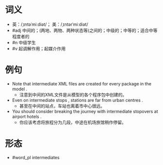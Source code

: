 # 词义
- 英：/ˌɪntəˈmiːdiət/； 美：/ˌɪntərˈmiːdiət/
- #adj 中间的；(两地、两物、两种状态等)之间的；中级的；中等的；适合中等程度者的
- #n 中级学生
- #v 起调解作用；起媒介作用
# 例句
- Note that intermediate XML files are created for every package in the model .
	- 注意到中间的XML文件是从模型的各个程序包中创建的。
- Even on intermediate stops , stations are far from urban centres .
	- 甚至在中间的站点，车站也离着市中心很远。
- You should consider breaking the journey with intermediate stopovers at airport hotels .
	- 你应该考虑将旅程分为几段，中途在机场旅馆稍作停留。
# 形态
- #word_pl intermediates
